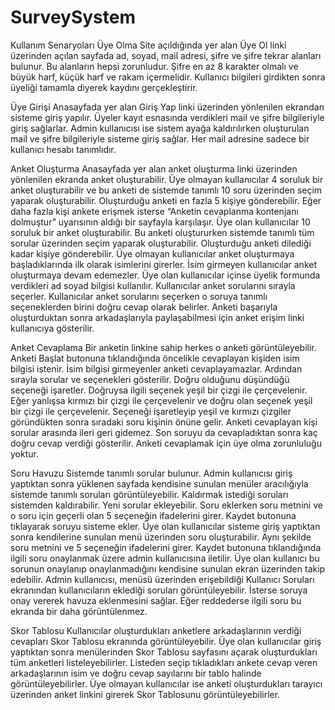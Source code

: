 # SurveySystem
Kullanım Senaryoları
Üye Olma
Site açıldığında yer alan Üye Ol linki üzerinden açılan sayfada ad, soyad, mail adresi, şifre ve şifre tekrar
alanları bulunur. Bu alanların hepsi zorunludur. Şifre en az 8 karakter olmalı ve büyük harf, küçük harf ve
rakam içermelidir. Kullanıcı bilgileri girdikten sonra üyeliği tamamla diyerek kaydını gerçekleştirir.

Üye Girişi
Anasayfada yer alan Giriş Yap linki üzerinden yönlenilen ekrandan sisteme giriş yapılır. Üyeler kayıt
esnasında verdikleri mail ve şifre bilgileriyle giriş sağlarlar. Admin kullanıcısı ise sistem ayağa kaldırılırken
oluşturulan mail ve şifre bilgileriyle sisteme giriş sağlar.
Her mail adresine sadece bir kullanıcı hesabı tanımlıdır.

Anket Oluşturma
Anasayfada yer alan anket oluşturma linki üzerinden yönlenilen ekranda anket oluşturabilir.
Üye olmayan kullanıcılar 4 soruluk bir anket oluşturabilir ve bu anketi de sistemde tanımlı 10 soru
üzerinden seçim yaparak oluşturabilir. Oluşturduğu anketi en fazla 5 kişiye gönderebilir. Eğer daha fazla
kişi ankete erişmek isterse “Anketin cevaplanma kontenjanı dolmuştur” uyarısının aldığı bir sayfayla
karşılaşır.
Üye olan kullanıcılar 10 soruluk bir anket oluşturabilir. Bu anketi oluştururken sistemde tanımlı tüm
sorular üzerinden seçim yaparak oluşturabilir. Oluşturduğu anketi dilediği kadar kişiye gönderebilir.
Üye olmayan kullanıcılar anket oluşturmaya başladıklarında ilk olarak isimlerini girerler. İsim girmeyen
kullanıcılar anket oluşturmaya devam edemezler. Üye olan kullanıcılar içinse üyelik formunda verdikleri
ad soyad bilgisi kullanılır.
Kullanıcılar anket sorularını sırayla seçerler. Kullanıcılar anket sorularını seçerken o soruya tanımlı
seçeneklerden birini doğru cevap olarak belirler. Anketi başarıyla oluşturduktan sonra arkadaşlarıyla
paylaşabilmesi için anket erişim linki kullanıcıya gösterilir.

Anket Cevaplama
Bir anketin linkine sahip herkes o anketi görüntüleyebilir. Anketi Başlat butonuna tıklandığında öncelikle
cevaplayan kişiden isim bilgisi istenir. İsim bilgisi girmeyenler anketi cevaplayamazlar. Ardından sırayla
sorular ve seçenekleri gösterilir. Doğru olduğunu düşündüğü seçeneği işaretler. Doğruysa ilgili seçenek
yeşil bir çizgi ile çerçevelenir. Eğer yanlışsa kırmızı bir çizgi ile çerçevelenir ve doğru olan seçenek yeşil bir
çizgi ile çerçevelenir.
Seçeneği işaretleyip yeşil ve kırmızı çizgiler göründükten sonra sıradaki soru kişinin önüne gelir. Anketi
cevaplayan kişi sorular arasında ileri geri gidemez. Son soruyu da cevapladıktan sonra kaç doğru cevap
verdiği gösterilir.
Anketi cevaplamak için üye olma zorunluluğu yoktur.

Soru Havuzu
Sistemde tanımlı sorular bulunur. Admin kullanıcısı giriş yaptıktan sonra yüklenen sayfada kendisine
sunulan menüler aracılığıyla sistemde tanımlı soruları görüntüleyebilir. Kaldırmak istediği soruları
sistemden kaldırabilir. Yeni sorular ekleyebilir.
Soru eklerken soru metnini ve o soru için geçerli olan 5 seçeneğin ifadelerini girer. Kaydet butonuna
tıklayarak soruyu sisteme ekler.
Üye olan kullanıcılar sisteme giriş yaptıktan sonra kendilerine sunulan menü üzerinden soru oluşturabilir.
Aynı şekilde soru metnini ve 5 seçeneğin ifadelerini girer. Kaydet butonuna tıklandığında ilgili soru
onaylanmak üzere admin kullanıcısına iletilir. Üye olan kullanıcı bu sorunun onaylanıp onaylanmadığını
kendisine sunulan ekran üzerinden takip edebilir.
Admin kullanıcısı, menüsü üzerinden erişebildiği Kullanıcı Soruları ekranından kullanıcıların eklediği
soruları görüntüleyebilir. İsterse soruya onay vererek havuza eklenmesini sağlar. Eğer reddederse ilgili
soru bu ekranda bir daha görüntülenmez.

Skor Tablosu
Kullanıcılar oluşturdukları anketlere arkadaşlarının verdiği cevapları Skor Tablosu ekranında
görüntüleyebilir.
Üye olan kullanıcılar giriş yaptıktan sonra menülerinden Skor Tablosu sayfasını açarak oluşturdukları tüm
anketleri listeleyebilirler. Listeden seçip tıkladıkları ankete cevap veren arkadaşlarının isim ve doğru
cevap sayılarını bir tablo halinde görüntüleyebilirler.
Üye olmayan kullanıcılar ise anketi oluşturdukları tarayıcı üzerinden anket linkini girerek Skor Tablosunu
görüntüleyebilirler.
